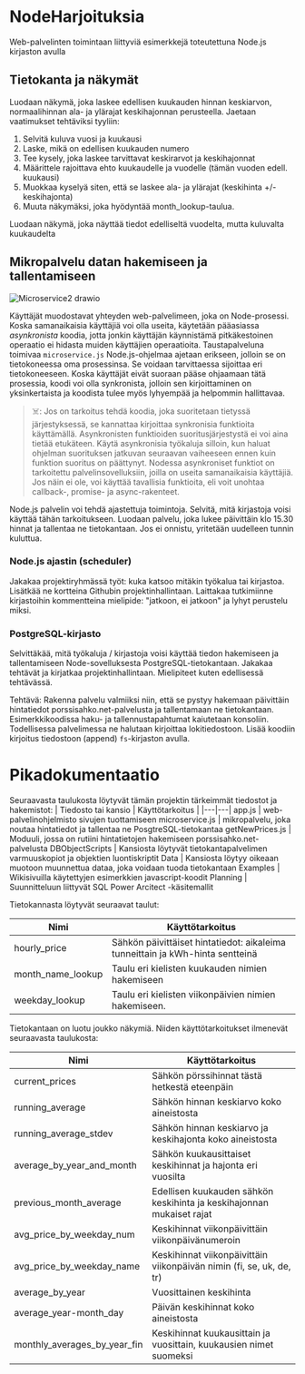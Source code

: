 # NodeHarjoituksia
Web-palvelinten toimintaan liittyviä esimerkkejä toteutettuna Node.js kirjaston avulla

## Tietokanta ja näkymät

Luodaan näkymä, joka laskee edellisen kuukauden hinnan keskiarvon, normaalihinnan ala- ja ylärajat keskihajonnan perusteella. Jaetaan vaatimukset tehtäviksi tyyliin:

1. Selvitä kuluva vuosi ja kuukausi
2. Laske, mikä on edellisen kuukauden numero
3. Tee kysely, joka laskee tarvittavat keskirarvot ja keskihajonnat
4. Määrittele rajoittava ehto kuukaudelle ja vuodelle (tämän vuoden edell. kuukausi)
5. Muokkaa kyselyä siten, että se laskee ala- ja ylärajat (keskihinta +/- keskihajonta)
6. Muuta näkymäksi, joka hyödyntää month_lookup-taulua.

Luodaan näkymä, joka näyttää tiedot edelliseltä vuodelta, mutta kuluvalta kuukaudelta

## Mikropalvelu datan hakemiseen ja tallentamiseen

![Microservice2 drawio](https://github.com/TiViOpetus/NodeHarjoituksia/assets/24242044/c7bbe3d8-f0c4-4e7c-b564-26a422b1ab0d)

Käyttäjät muodostavat yhteyden web-palvelimeen, joka on Node-prosessi. Koska samanaikaisia käyttäjiä voi olla useita, käytetään pääasiassa _asynkronista_ koodia, jotta jonkin käyttäjän käynnistämä pitkäkestoinen operaatio ei hidasta muiden käyttäjien operaatioita. Taustapalveluna toimivaa `microservice.js` Node.js-ohjelmaa ajetaan erikseen, jolloin se on tietokoneessa oma prosessinsa. Se voidaan tarvittaessa sijoittaa eri tietokoneeseen. Koska käyttäjät eivät suoraan pääse ohjaamaan tätä prosessia, koodi voi olla synkronista, jolloin sen kirjoittaminen on yksinkertaista ja koodista tulee myös lyhyempää ja helpommin hallittavaa.

> ☠️: Jos on tarkoitus tehdä koodia, joka suoritetaan tietyssä järjestyksessä, se kannattaa kirjoittaa synkronisia funktioita käyttämällä. Asynkronisten funktioiden suoritusjärjestystä ei voi aina tietää etukäteen. Käytä asynkronisia työkaluja silloin, kun haluat ohjelman suorituksen jatkuvan seuraavan vaiheeseen ennen kuin funktion suoritus on päättynyt. Nodessa asynkroniset funktiot on tarkoitettu palvelinsovelluksiin, joilla on useita samanaikaisia käyttäjiä. Jos näin ei ole, voi käyttää tavallisia funktioita, eli voit unohtaa callback-, promise- ja async-rakenteet.

Node.js palvelin voi tehdä ajastettuja toimintoja. Selvitä, mitä kirjastoja voisi käyttää tähän tarkoitukseen. Luodaan palvelu, joka lukee päivittäin klo 15.30 hinnat ja tallentaa ne tietokantaan. Jos ei onnistu, yritetään uudelleen tunnin kuluttua. 

### Node.js ajastin (scheduler)

Jakakaa projektiryhmässä työt: kuka katsoo mitäkin työkalua tai kirjastoa. Lisätkää ne kortteina Githubin projektinhallintaan. Laittakaa tutkimiinne kirjastoihin kommentteina mielipide: "jatkoon, ei jatkoon" ja lyhyt perustelu miksi.

### PostgreSQL-kirjasto
Selvittäkää, mitä työkaluja / kirjastoja voisi käyttää tiedon hakemiseen ja tallentamiseen Node-sovelluksesta PostgreSQL-tietokantaan. Jakakaa tehtävät ja kirjatkaa projektinhallintaan. Mielipiteet kuten edellisessä tehtävässä.

Tehtävä:
Rakenna palvelu valmiiksi niin, että se pystyy hakemaan päivittäin hintatiedot porssisahko.net-palvelusta ja tallentamaan ne tietokantaan. Esimerkkikoodissa haku- ja tallennustapahtumat kaiutetaan konsoliin. Todellisessa palvelimessa ne halutaan kirjoittaa lokitiedostoon. Lisää koodiin kirjoitus tiedostoon (append) `fs`-kirjaston avulla.

# Pikadokumentaatio
Seuraavasta taulukosta löytyvät tämän projektin tärkeimmät tiedostot ja hakemistot:
| Tiedosto tai kansio | Käyttötarkoitus |
|---|---|
app.js | web-palvelinohjelmisto sivujen tuottamiseen
microservice.js | mikropalvelu, joka noutaa hintatiedot ja tallentaa ne PosgtreSQL-tietokantaa
getNewPrices.js | Moduuli, jossa on rutiini hintatietojen hakemiseen porssisahko.net-palvelusta
DBObjectScripts | Kansiosta löytyvät tietokantapalvelimen varmuuskopiot ja objektien luontiskriptit
Data | Kansiosta löytyy oikeaan muotoon muunnettua dataa, joka voidaan tuoda tietokantaan
Examples | Wikisivuilla käytettyjen esimerkkien javascript-koodit
Planning | Suunnitteluun liittyvät SQL Power Arcitect -käsitemallit

Tietokannasta löytyvät seuraavat taulut:

Nimi | Käyttötarkoitus
|---|---|
hourly_price | Sähkön päivittäiset hintatiedot: aikaleima tunneittain ja kWh-hinta sentteinä
month_name_lookup | Taulu eri kielisten kuukauden nimien hakemiseen
weekday_lookup | Taulu eri kielisten viikonpäivien nimien hakemiseen.

Tietokantaan on luotu joukko näkymiä. Niiden käyttötarkoitukset ilmenevät seuraavasta taulukosta:

Nimi | Käyttötarkoitus
|---|---|
current_prices | Sähkön pörssihinnat tästä hetkestä eteenpäin
running_average | Sähkön hinnan keskiarvo koko aineistosta
running_average_stdev | Sähkön hinnan keskiarvo ja keskihajonta koko aineistosta
average_by_year_and_month | Sähkön kuukausittaiset keskihinnat ja hajonta eri vuosilta
previous_month_average | Edellisen kuukauden sähkön keskihinta ja keskihajonnan mukaiset rajat
avg_price_by_weekday_num | Keskihinnat viikonpäivittäin viikonpäivänumeroin
avg_price_by_weekday_name | Keskihinnat viikonpäivittäin viikonpäivän nimin (fi, se, uk, de, tr)
average_by_year | Vuosittainen keskihinta
average_year-month_day | Päivän keskihinnat koko aineistosta
monthly_averages_by_year_fin | Keskihinnat kuukausittain ja vuosittain, kuukausien nimet suomeksi
